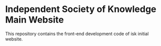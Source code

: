 # Independent Society of Knowledge Main Website

This repository contains the front-end development code of isk initial website. 